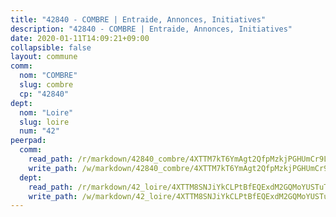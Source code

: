 ```yaml
---
title: "42840 - COMBRE | Entraide, Annonces, Initiatives"
description: "42840 - COMBRE | Entraide, Annonces, Initiatives"
date: 2020-01-11T14:09:21+09:00
collapsible: false
layout: commune
comm:
  nom: "COMBRE"
  slug: combre
  cp: "42840"
dept:
  nom: "Loire"
  slug: loire
  num: "42"
peerpad:
  comm:
    read_path: /r/markdown/42840_combre/4XTTM7kT6YmAgt2QfpMzkjPGHUmCr9LcDpbuwNvYRyhQ9wieR
    write_path: /w/markdown/42840_combre/4XTTM7kT6YmAgt2QfpMzkjPGHUmCr9LcDpbuwNvYRyhQ9wieR-K3TgUJMw45hThuNwicmSirZT3K7nTEvJbyDTGW8ACThvqtrADLF4Aav3yFMYzmorFSHd5nZVXJ94K6GupzfvbiZBUByDagbHrH7fgvW9k73Nyj5zyR6RpLRwB4TXDe71ug1DfTZw
  dept:
    read_path: /r/markdown/42_loire/4XTTM8SNJiYkCLPtBfEQExdM2GQMoYUSTuTytLrQfQVaaYJeW
    write_path: /w/markdown/42_loire/4XTTM8SNJiYkCLPtBfEQExdM2GQMoYUSTuTytLrQfQVaaYJeW-K3TgUi5YJecchkttgL3M6Pu99u8hH2akRrHDb4XXZXATCvGiyzrNbe23fQbzNYiKWDR2re6vQN4Gxv5BQ2dayjGg1AqxtpHRtgi6cm74UeqjVtXM2ZJFa6mvBKTRc4s3X6tJYycN
---
```


